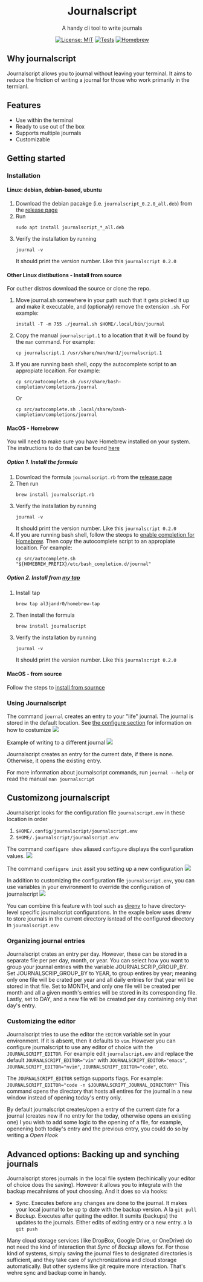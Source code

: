 <h1 align="center">Journalscript</h1>
<p align="center">A handy cli tool to write journals</p>

<div align="center">

[![License: MIT](https://img.shields.io/badge/License-MIT-yellow.svg)](https://opensource.org/licenses/MIT)
[![Tests](https://github.com/al3jandr0/journalscript/actions/workflows/ci.yml/badge.svg)](https://github.com/al3jandr0/journalscript/actions/workflows/ci.yml)
[![Homebrew](https://github.com/al3jandr0/journalscript/actions/workflows/publish_homebrew_tap.yml/badge.svg?event=release)](https://github.com/al3jandr0/journalscript/actions/workflows/publish_homebrew_tap.yml)

</div>

## Why journalscript

Journalscript allows you to journal without leaving your terminal. It aims to reduce the friction of writing a journal for those who work primarily in the termianl.

## Features

- Use within the terminal
- Ready to use out of the box
- Supports multiple journals
- Customizable

## Getting started

### Installation

#### Linux: debian, debian-based, ubuntu

1. Download the debian pacakge (i.e. `journalscript_0.2.0_all.deb`) from the [release page](https://github.com/al3jandr0/journalscript/releases)
2. Run
   ```shell
   sudo apt install journalscript_*_all.deb
   ```
3. Verify the installation by running
   ```shell
   journal -v
   ```
   It should print the version number. Like this `journalscript 0.2.0`

#### Other Linux distibutions - Install from source

For outher distros download the source or clone the repo.

1. Move journal.sh somewhere in your path such that it gets picked it up and make it executable, and (optionaly) remove the extension `.sh`. For example:
   ```shell
   install -T -m 755 ./journal.sh $HOME/.local/bin/journal
   ```
2. Copy the manual `journalscript.1` to a location that it will be found by the `man` command. For example:
   ```shell
   cp journalscript.1 /usr/share/man/man1/journalscript.1
   ```
3. If you are running bash shell, copy the autocomplete script to an appropiate locaition. For example:
   ```shell
   cp src/autocomplete.sh /usr/share/bash-completion/completions/journal
   ```
   Or
   ```shell
   cp src/autocomplete.sh .local/share/bash-completion/completions/journal
   ```

#### MacOS - Homebrew

You will need to make sure you have Homebrew installed on your system. The instructions to do that can be found [here](https://brew.sh/)

##### Option 1. Install the formula

1. Download the formula `journalscript.rb` from the [release page](https://github.com/al3jandr0/journalscript/releases)
2. Then run
   ```shell
   brew install journalscript.rb
   ```
3. Verify the installation by running
   ```shell
   journal -v
   ```
   It should print the version number. Like this `journalscript 0.2.0`
4. If you are running bash shell, follow the steops to [enable completion for Homebrew](https://docs.brew.sh/Shell-Completion). Then copy the autocomplete script to an appropiate locaition. For example:
   ```shell
   cp src/autocomplete.sh "${HOMEBREW_PREFIX}/etc/bash_completion.d/journal"
   ```

##### Option 2. Install from [my tap](https://github.com/al3jandr0/homebrew-tap)

1. Install tap
   ```shell
   brew tap al3jandr0/homebrew-tap
   ```
2. Then install the formula
   ```shell
   brew install journalscript
   ```
3. Verify the installation by running
   ```shell
   journal -v
   ```
   It should print the version number. Like this `journalscript 0.2.0`

#### MacOS - from source

Follow the steps to [install from sournce](#other-linux-distibutions---install-from-source)

### Using Journalscript

The command `journal` creates an entry to your "life" journal. The journal is stored in the default location. See [the configure section](#configure) for information on how to costumize
![](./docs/resources/intro-1.gif)

Example of writing to a different journal
![](./docs/resources/intro-2.gif)

Journalscript creates an entry for the current date, if there is none. Otherwise, it opens the existing entry.

For more information about journalscript commands, run `journal --help` or read the manual `man journalscript`

## Customizong journalscript

Journalscript looks for the configuration file `journalscript.env` in these location in order

1. `$HOME/.config/journalscript/journalscript.env`
2. `$HOME/.journalscript/journalscript.env`

The command `configure show` aliased `configure` displays the configuration values.
![](./docs/resources/configure-show-vanilla.gif)

The command `configure init` assit you setting up a new configuration
![](./docs/resources/configure-init.gif)

In addition to customizing the configuration file `journalscript.env`, you can use variables in your environment to override the configuration of journalscript
![](./docs/resources/configure-show-env.gif)

You can combine this feature with tool such as [direnv](https://direnv.net/) to have directory-level specific journalscript configurations.
In the exaple below uses direnv to store journals in the current directory isntead of the configured directory in `journalscript.env`

### Organizing journal entries

Journalscript crates an entry per day. However, these can be stored in a separate file per per day, month, or year. You can select how you want to group your journal entries with the variable
JOURNALSCRIP_GROUP_BY. Set JOURNALSCRIP_GROUP_BY to YEAR, to group entires by year; meaning only one file will be crated per year and all daily entries for that year will be stored in that file. Set to
MONTH, and only one file will be created per month and all a given month's entries will be stored in its corresponding file. Lastly, set to DAY, and a new file will be created per day containing only that day's entry.

### Customizing the editor

Journalscript tries to use the editor the `EDITOR` variable set in your environment. If it is absent, then it defaults to `vim`. However you can configure journalscript to use any editor of choice with the `JOURNALSCRIPT_EDITOR`. For example edit `journalscript.env` and replace the default `JOURNALSCRIPT_EDITOR="vim"` with `JOURNALSCRIPT_EDITOR="emacs"`, `JOURNALSCRIPT_EDITOR="nvim"`, `JOURNALSCRIPT_EDITOR="code"`, etc.

The `JOURNALSCRIPT_EDITOR` settign supports flags. For example: `JOURNALSCRIPT_EDITOR="code -n $JOURNALSCRIPT_JOURNAL_DIRECTORY"` This command opens the directory that hosts all entires for the journal in a new window instead of opening today's entry only.

By default journalscript creates/open a entry of the current date for a journal (creates new if no entry for the today, otherwise opens an existing one)
I you wish to add some logic to the opening of a file, for example, openening both today's entry and the previous entry, you could do so by writing a _Open Hook_

## Advanced options: Backing up and synching journals

Journalscript stores journals in the local file system (techinically your editor of choice does the saving). However it allows you to integrate with the backup mecahnisms of yout choosing. And it does so via hooks:

- _Sync_. Executes before any changes are done to the journal. It makes your local journal to be up tp date with the backup version. A la `git pull`
- _Backup_. Executes after quiting the editor. It sumits (backups) the updates to the journals. Either edits of exiting entry or a new entry. a la `git push`

Many cloud storage services (like DropBox, Google Drive, or OneDrive) do not need the kind of interaction that _Sync_ of _Backup_ allows for. For those kind of systems, simply saving the journal files to designated directories is sufficient, and they take care of synchronizationa and cloud storage automatically. But other systems like git require more interaction. That's wehre sync and backup come in handy.

<!---
For example -  Setting up a github repository to store your journals
- Todo: add verbose mode to configure show --verbose
- Todo: README: add instructions to create a new repo in the journals directory
- Todo: decide whether to continue to support open hook.  Seems redundant with EDITOR variable
    Decision: to remove the open hook once cadence is implemented
- Todo: simplify default behavior of backup and sync
  - Todo: embed git backup and sync scripts
- todo: Add Gif to demonstrate workflow
--->
